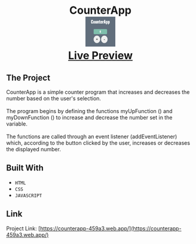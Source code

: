 <p align="center">
  
  <h1 align="center">
    CounterApp
    <br />
      <img src="Images/image.png" alt="Image" width="80" height="80">
    <br />
    <a href="https://counterapp-459a3.web.app/">Live Preview</a>
  </h1>
</p>

## The Project

CounterApp is a simple counter program that increases and decreases the number based on the user's selection.
<br>
<br>
The program begins by defining the functions myUpFunction () and myDownFunction () to increase and decrease the number set in the variable.
<br>
<br>
The functions are called through an event listener (addEventListener) which, according to the button clicked by the user, increases or decreases the displayed number.


## Built With

* ```HTML```
* ```CSS```
* ```JAVASCRIPT```



<!-- CONTACT -->
## Link

Project Link: [https://counterapp-459a3.web.app/](https://counterapp-459a3.web.app/)
